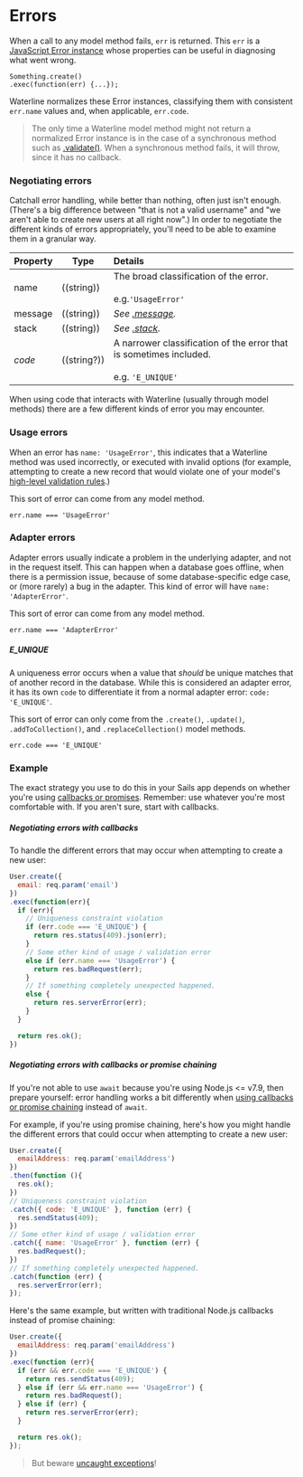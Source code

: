 # Errors

When a call to any model method fails, `err` is returned. This `err` is a [JavaScript Error instance](https://developer.mozilla.org/en-US/docs/Web/JavaScript/Reference/Global_Objects/Error) whose properties can be useful in diagnosing what went wrong.
```usage
Something.create()
.exec(function(err) {...});
```
Waterline normalizes these Error instances, classifying them with consistent `err.name` values and, when applicable, `err.code`.

> The only time a Waterline model method might not return a normalized Error instance is in the case of a synchronous method such as [.validate()](https://sailsjs.com/documentation/reference/waterline-orm/models/validate). When a synchronous method fails, it will throw, since it has no callback.


### Negotiating errors

Catchall error handling, while better than nothing, often just isn't enough. (There's a big difference between "that is not a valid username" and "we aren't able to create new users at all right now".) In order to negotiate the different kinds of errors appropriately, you'll need to be able to examine them in a granular way.


| Property       | Type          | Details            |
|:---------------|---------------|:-------------------|
| name           | ((string))    | The broad classification of the error. <br/><br/> e.g.`'UsageError'`     |
| message        | ((string))    | <em>See [.message](https://nodejs.org/dist/latest-v7.x/docs/api/errors.html#errors_error_message).</em> |
| stack          | ((string))    | <em>See [.stack](https://nodejs.org/dist/latest-v7.x/docs/api/errors.html#errors_error_stack).<em>     |
| _code_         | ((string?))   | A narrower classification of the error that is sometimes included.<br/><br/>e.g. `'E_UNIQUE'`       |

When using code that interacts with Waterline (usually through model methods) there are a few different kinds of error you may encounter.


### Usage errors

When an error has `name: 'UsageError'`, this indicates that a Waterline method was used incorrectly, or executed with invalid options (for example, attempting to create a new record that would violate one of your model's [high-level validation rules](https://sailsjs.com/documentation/concepts/models-and-orm/validations#?validation-rules).)

This sort of error can come from any model method.

```
err.name === 'UsageError'
```

### Adapter errors

Adapter errors usually indicate a problem in the underlying adapter, and not in the request itself. This can happen when a database goes offline, when there is a permission issue, because of some database-specific edge case, or (more rarely) a bug in the adapter. This kind of error will have `name: 'AdapterError'`.

This sort of error can come from any model method.

```
err.name === 'AdapterError'
```


##### E_UNIQUE

A uniqueness error occurs when a value that _should_ be unique matches that of another record in the database. While this is considered an adapter error, it has its own `code` to differentiate it from a normal adapter error: `code: 'E_UNIQUE'`.

This sort of error can only come from the `.create()`, `.update()`, `.addToCollection()`, and `.replaceCollection()` model methods.

```
err.code === 'E_UNIQUE'
```

### Example

The exact strategy you use to do this in your Sails app depends on whether you're using [callbacks or promises](https://github.com/balderdashy/sails/issues/3459#issuecomment-171039631).  Remember: use whatever you're most comfortable with.  If you aren't sure, start with callbacks.

##### Negotiating errors with callbacks

To handle the different errors that may occur when attempting to create a new user:

```javascript
User.create({
  email: req.param('email')
})
.exec(function(err){
  if (err){
    // Uniqueness constraint violation
    if (err.code === 'E_UNIQUE') {
      return res.status(409).json(err);
    }
    // Some other kind of usage / validation error
    else if (err.name === 'UsageError') {
      return res.badRequest(err);
    }
    // If something completely unexpected happened.
    else {
      return res.serverError(err);
    }
  }

  return res.ok();
})
```

##### Negotiating errors with callbacks or promise chaining

If you're not able to use `await` because you're using Node.js <= v7.9, then prepare yourself: error handling works a bit differently when [using callbacks or promise chaining](https://github.com/mikermcneil/parley/tree/49c06ee9ed32d9c55c24e8a0e767666a6b60b7e8#flow-control) instead of `await`.

For example, if you're using promise chaining, here's how you might handle the different errors that could occur when attempting to create a new user:

```javascript
User.create({
  emailAddress: req.param('emailAddress')
})
.then(function (){
  res.ok();
})
// Uniqueness constraint violation
.catch({ code: 'E_UNIQUE' }, function (err) {
  res.sendStatus(409);
})
// Some other kind of usage / validation error
.catch({ name: 'UsageError' }, function (err) {
  res.badRequest();
})
// If something completely unexpected happened.
.catch(function (err) {
  res.serverError(err);
});
```

Here's the same example, but written with traditional Node.js callbacks instead of promise chaining:

```javascript
User.create({
  emailAddress: req.param('emailAddress')
})
.exec(function (err){
  if (err && err.code === 'E_UNIQUE') {
    return res.sendStatus(409);
  } else if (err && err.name === 'UsageError') {
    return res.badRequest();
  } else if (err) {
    return res.serverError(err);
  }

  return res.ok();
});
```

> But beware [uncaught exceptions](https://github.com/mikermcneil/parley/tree/49c06ee9ed32d9c55c24e8a0e767666a6b60b7e8#handling-uncaught-exceptions)!


<docmeta name="displayName" value="Errors">
